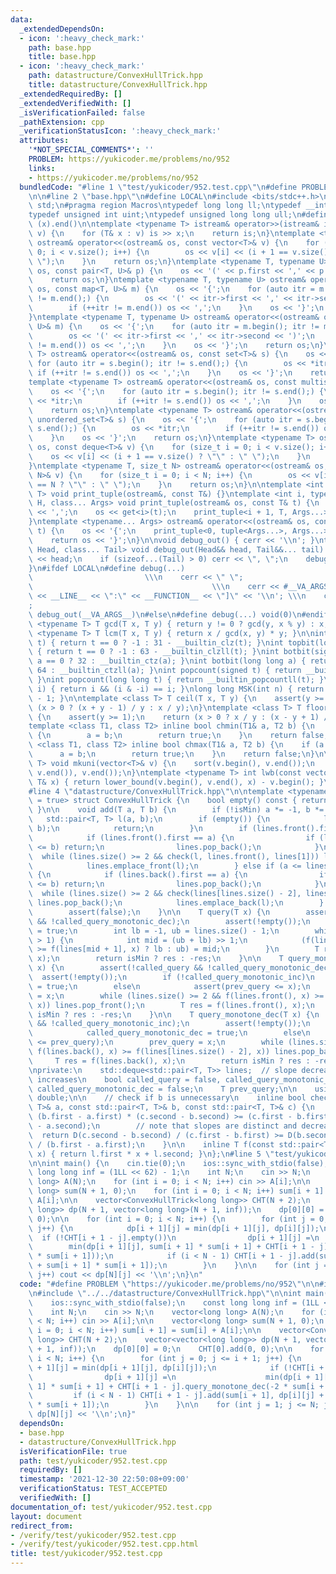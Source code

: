 ```yaml
---
data:
  _extendedDependsOn:
  - icon: ':heavy_check_mark:'
    path: base.hpp
    title: base.hpp
  - icon: ':heavy_check_mark:'
    path: datastructure/ConvexHullTrick.hpp
    title: datastructure/ConvexHullTrick.hpp
  _extendedRequiredBy: []
  _extendedVerifiedWith: []
  _isVerificationFailed: false
  _pathExtension: cpp
  _verificationStatusIcon: ':heavy_check_mark:'
  attributes:
    '*NOT_SPECIAL_COMMENTS*': ''
    PROBLEM: https://yukicoder.me/problems/no/952
    links:
    - https://yukicoder.me/problems/no/952
  bundledCode: "#line 1 \"test/yukicoder/952.test.cpp\"\n#define PROBLEM \"https://yukicoder.me/problems/no/952\"\
    \n\n#line 2 \"base.hpp\"\n#define LOCAL\n#include <bits/stdc++.h>\nusing namespace\
    \ std;\n#pragma region Macros\ntypedef long long ll;\ntypedef __int128_t i128;\n\
    typedef unsigned int uint;\ntypedef unsigned long long ull;\n#define ALL(x) (x).begin(),\
    \ (x).end()\n\ntemplate <typename T> istream& operator>>(istream& is, vector<T>&\
    \ v) {\n    for (T& x : v) is >> x;\n    return is;\n}\ntemplate <typename T>\
    \ ostream& operator<<(ostream& os, const vector<T>& v) {\n    for (size_t i =\
    \ 0; i < v.size(); i++) {\n        os << v[i] << (i + 1 == v.size() ? \"\" : \"\
    \ \");\n    }\n    return os;\n}\ntemplate <typename T, typename U> ostream& operator<<(ostream&\
    \ os, const pair<T, U>& p) {\n    os << '(' << p.first << ',' << p.second << ')';\n\
    \    return os;\n}\ntemplate <typename T, typename U> ostream& operator<<(ostream&\
    \ os, const map<T, U>& m) {\n    os << '{';\n    for (auto itr = m.begin(); itr\
    \ != m.end();) {\n        os << '(' << itr->first << ',' << itr->second << ')';\n\
    \        if (++itr != m.end()) os << ',';\n    }\n    os << '}';\n    return os;\n\
    }\ntemplate <typename T, typename U> ostream& operator<<(ostream& os, const unordered_map<T,\
    \ U>& m) {\n    os << '{';\n    for (auto itr = m.begin(); itr != m.end();) {\n\
    \        os << '(' << itr->first << ',' << itr->second << ')';\n        if (++itr\
    \ != m.end()) os << ',';\n    }\n    os << '}';\n    return os;\n}\ntemplate <typename\
    \ T> ostream& operator<<(ostream& os, const set<T>& s) {\n    os << '{';\n   \
    \ for (auto itr = s.begin(); itr != s.end();) {\n        os << *itr;\n       \
    \ if (++itr != s.end()) os << ',';\n    }\n    os << '}';\n    return os;\n}\n\
    template <typename T> ostream& operator<<(ostream& os, const multiset<T>& s) {\n\
    \    os << '{';\n    for (auto itr = s.begin(); itr != s.end();) {\n        os\
    \ << *itr;\n        if (++itr != s.end()) os << ',';\n    }\n    os << '}';\n\
    \    return os;\n}\ntemplate <typename T> ostream& operator<<(ostream& os, const\
    \ unordered_set<T>& s) {\n    os << '{';\n    for (auto itr = s.begin(); itr !=\
    \ s.end();) {\n        os << *itr;\n        if (++itr != s.end()) os << ',';\n\
    \    }\n    os << '}';\n    return os;\n}\ntemplate <typename T> ostream& operator<<(ostream&\
    \ os, const deque<T>& v) {\n    for (size_t i = 0; i < v.size(); i++) {\n    \
    \    os << v[i] << (i + 1 == v.size() ? \"\" : \" \");\n    }\n    return os;\n\
    }\ntemplate <typename T, size_t N> ostream& operator<<(ostream& os, const array<T,\
    \ N>& v) {\n    for (size_t i = 0; i < N; i++) {\n        os << v[i] << (i + 1\
    \ == N ? \"\" : \" \");\n    }\n    return os;\n}\n\ntemplate <int i, typename\
    \ T> void print_tuple(ostream&, const T&) {}\ntemplate <int i, typename T, typename\
    \ H, class... Args> void print_tuple(ostream& os, const T& t) {\n    if (i) os\
    \ << ',';\n    os << get<i>(t);\n    print_tuple<i + 1, T, Args...>(os, t);\n\
    }\ntemplate <typename... Args> ostream& operator<<(ostream& os, const tuple<Args...>&\
    \ t) {\n    os << '{';\n    print_tuple<0, tuple<Args...>, Args...>(os, t);\n\
    \    return os << '}';\n}\n\nvoid debug_out() { cerr << '\\n'; }\ntemplate <class\
    \ Head, class... Tail> void debug_out(Head&& head, Tail&&... tail) {\n    cerr\
    \ << head;\n    if (sizeof...(Tail) > 0) cerr << \", \";\n    debug_out(move(tail)...);\n\
    }\n#ifdef LOCAL\n#define debug(...)                                          \
    \                         \\\n    cerr << \" \";                             \
    \                                        \\\n    cerr << #__VA_ARGS__ << \" :[\"\
    \ << __LINE__ << \":\" << __FUNCTION__ << \"]\" << '\\n'; \\\n    cerr << \" \"\
    ;                                                                     \\\n   \
    \ debug_out(__VA_ARGS__)\n#else\n#define debug(...) void(0)\n#endif\n\ntemplate\
    \ <typename T> T gcd(T x, T y) { return y != 0 ? gcd(y, x % y) : x; }\ntemplate\
    \ <typename T> T lcm(T x, T y) { return x / gcd(x, y) * y; }\n\nint topbit(signed\
    \ t) { return t == 0 ? -1 : 31 - __builtin_clz(t); }\nint topbit(long long t)\
    \ { return t == 0 ? -1 : 63 - __builtin_clzll(t); }\nint botbit(signed a) { return\
    \ a == 0 ? 32 : __builtin_ctz(a); }\nint botbit(long long a) { return a == 0 ?\
    \ 64 : __builtin_ctzll(a); }\nint popcount(signed t) { return __builtin_popcount(t);\
    \ }\nint popcount(long long t) { return __builtin_popcountll(t); }\nbool ispow2(int\
    \ i) { return i && (i & -i) == i; }\nlong long MSK(int n) { return (1LL << n)\
    \ - 1; }\n\ntemplate <class T> T ceil(T x, T y) {\n    assert(y >= 1);\n    return\
    \ (x > 0 ? (x + y - 1) / y : x / y);\n}\ntemplate <class T> T floor(T x, T y)\
    \ {\n    assert(y >= 1);\n    return (x > 0 ? x / y : (x - y + 1) / y);\n}\n\n\
    template <class T1, class T2> inline bool chmin(T1& a, T2 b) {\n    if (a > b)\
    \ {\n        a = b;\n        return true;\n    }\n    return false;\n}\ntemplate\
    \ <class T1, class T2> inline bool chmax(T1& a, T2 b) {\n    if (a < b) {\n  \
    \      a = b;\n        return true;\n    }\n    return false;\n}\n\ntemplate <typename\
    \ T> void mkuni(vector<T>& v) {\n    sort(v.begin(), v.end());\n    v.erase(unique(v.begin(),\
    \ v.end()), v.end());\n}\ntemplate <typename T> int lwb(const vector<T>& v, const\
    \ T& x) { return lower_bound(v.begin(), v.end(), x) - v.begin(); }\n#pragma endregion\n\
    #line 4 \"datastructure/ConvexHullTrick.hpp\"\n\ntemplate <typename T, bool isMin\
    \ = true> struct ConvexHullTrick {\n    bool empty() const { return lines.empty();\
    \ }\n\n    void add(T a, T b) {\n        if (!isMin) a *= -1, b *= -1;\n     \
    \   std::pair<T, T> l(a, b);\n        if (empty()) {\n            lines.emplace_back(a,\
    \ b);\n            return;\n        }\n        if (lines.front().first <= a) {\n\
    \            if (lines.front().first == a) {\n                if (lines.front().second\
    \ <= b) return;\n                lines.pop_back();\n            }\n          \
    \  while (lines.size() >= 2 && check(l, lines.front(), lines[1])) lines.pop_front();\n\
    \            lines.emplace_front(l);\n        } else if (a <= lines.back().first)\
    \ {\n            if (lines.back().first == a) {\n                if (lines.back().second\
    \ <= b) return;\n                lines.pop_back();\n            }\n          \
    \  while (lines.size() >= 2 && check(lines[lines.size() - 2], lines.back(), l))\
    \ lines.pop_back();\n            lines.emplace_back(l);\n        } else\n    \
    \        assert(false);\n    }\n\n    T query(T x) {\n        assert(!called_query_monotonic_inc\
    \ && !called_query_monotonic_dec);\n        assert(!empty());\n        called_query\
    \ = true;\n        int lb = -1, ub = lines.size() - 1;\n        while (ub - lb\
    \ > 1) {\n            int mid = (ub + lb) >> 1;\n            (f(lines[mid], x)\
    \ >= f(lines[mid + 1], x) ? lb : ub) = mid;\n        }\n        T res = f(lines[ub],\
    \ x);\n        return isMin ? res : -res;\n    }\n\n    T query_monotone_inc(T\
    \ x) {\n        assert(!called_query && !called_query_monotonic_dec);\n      \
    \  assert(!empty());\n        if (!called_query_monotonic_inc)\n            called_query_monotonic_inc\
    \ = true;\n        else\n            assert(prev_query <= x);\n        prev_query\
    \ = x;\n        while (lines.size() >= 2 && f(lines.front(), x) >= f(lines[1],\
    \ x)) lines.pop_front();\n        T res = f(lines.front(), x);\n        return\
    \ isMin ? res : -res;\n    }\n\n    T query_monotone_dec(T x) {\n        assert(!called_query\
    \ && !called_query_monotonic_inc);\n        assert(!empty());\n        if (!called_query_monotonic_dec)\n\
    \            called_query_monotonic_dec = true;\n        else\n            assert(x\
    \ <= prev_query);\n        prev_query = x;\n        while (lines.size() >= 2 &&\
    \ f(lines.back(), x) >= f(lines[lines.size() - 2], x)) lines.pop_back();\n   \
    \     T res = f(lines.back(), x);\n        return isMin ? res : -res;\n    }\n\
    \nprivate:\n    std::deque<std::pair<T, T>> lines;  // slope decreases as index\
    \ increases\n    bool called_query = false, called_query_monotonic_inc = false,\
    \ called_query_monotonic_dec = false;\n    T prev_query;\n\n    using D = long\
    \ double;\n\n    // check if b is unnecessary\n    inline bool check(const std::pair<T,\
    \ T>& a, const std::pair<T, T>& b, const std::pair<T, T>& c) {\n        // return\
    \ (b.first - a.first) * (c.second - b.second) >= (c.first - b.first) * (b.second\
    \ - a.second);\n        // note that slopes are distinct and decrease\n      \
    \  return D(c.second - b.second) / (c.first - b.first) >= D(b.second - a.second)\
    \ / (b.first - a.first);\n    }\n\n    inline T f(const std::pair<T, T>& l, T\
    \ x) { return l.first * x + l.second; }\n};\n#line 5 \"test/yukicoder/952.test.cpp\"\
    \n\nint main() {\n    cin.tie(0);\n    ios::sync_with_stdio(false);\n    const\
    \ long long inf = (1LL << 62) - 1;\n    int N;\n    cin >> N;\n    vector<long\
    \ long> A(N);\n    for (int i = 0; i < N; i++) cin >> A[i];\n\n    vector<long\
    \ long> sum(N + 1, 0);\n    for (int i = 0; i < N; i++) sum[i + 1] = sum[i] +\
    \ A[i];\n\n    vector<ConvexHullTrick<long long>> CHT(N + 2);\n    vector<vector<long\
    \ long>> dp(N + 1, vector<long long>(N + 1, inf));\n    dp[0][0] = 0;\n    CHT[0].add(0,\
    \ 0);\n\n    for (int i = 0; i < N; i++) {\n        for (int j = 0; j <= i + 1;\
    \ j++) {\n            dp[i + 1][j] = min(dp[i + 1][j], dp[i][j]);\n          \
    \  if (!CHT[i + 1 - j].empty())\n                dp[i + 1][j] =\n            \
    \        min(dp[i + 1][j], sum[i + 1] * sum[i + 1] + CHT[i + 1 - j].query_monotone_dec(-2\
    \ * sum[i + 1]));\n            if (i < N - 1) CHT[i + 1 - j].add(sum[i + 1], dp[i][j]\
    \ + sum[i + 1] * sum[i + 1]);\n        }\n    }\n\n    for (int j = 1; j <= N;\
    \ j++) cout << dp[N][j] << '\\n';\n}\n"
  code: "#define PROBLEM \"https://yukicoder.me/problems/no/952\"\n\n#include \"../../base.hpp\"\
    \n#include \"../../datastructure/ConvexHullTrick.hpp\"\n\nint main() {\n    cin.tie(0);\n\
    \    ios::sync_with_stdio(false);\n    const long long inf = (1LL << 62) - 1;\n\
    \    int N;\n    cin >> N;\n    vector<long long> A(N);\n    for (int i = 0; i\
    \ < N; i++) cin >> A[i];\n\n    vector<long long> sum(N + 1, 0);\n    for (int\
    \ i = 0; i < N; i++) sum[i + 1] = sum[i] + A[i];\n\n    vector<ConvexHullTrick<long\
    \ long>> CHT(N + 2);\n    vector<vector<long long>> dp(N + 1, vector<long long>(N\
    \ + 1, inf));\n    dp[0][0] = 0;\n    CHT[0].add(0, 0);\n\n    for (int i = 0;\
    \ i < N; i++) {\n        for (int j = 0; j <= i + 1; j++) {\n            dp[i\
    \ + 1][j] = min(dp[i + 1][j], dp[i][j]);\n            if (!CHT[i + 1 - j].empty())\n\
    \                dp[i + 1][j] =\n                    min(dp[i + 1][j], sum[i +\
    \ 1] * sum[i + 1] + CHT[i + 1 - j].query_monotone_dec(-2 * sum[i + 1]));\n   \
    \         if (i < N - 1) CHT[i + 1 - j].add(sum[i + 1], dp[i][j] + sum[i + 1]\
    \ * sum[i + 1]);\n        }\n    }\n\n    for (int j = 1; j <= N; j++) cout <<\
    \ dp[N][j] << '\\n';\n}"
  dependsOn:
  - base.hpp
  - datastructure/ConvexHullTrick.hpp
  isVerificationFile: true
  path: test/yukicoder/952.test.cpp
  requiredBy: []
  timestamp: '2021-12-30 22:50:08+09:00'
  verificationStatus: TEST_ACCEPTED
  verifiedWith: []
documentation_of: test/yukicoder/952.test.cpp
layout: document
redirect_from:
- /verify/test/yukicoder/952.test.cpp
- /verify/test/yukicoder/952.test.cpp.html
title: test/yukicoder/952.test.cpp
---
```

